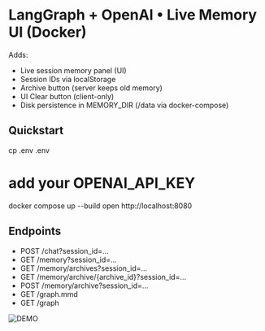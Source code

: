 # LangGraph + OpenAI • Live Memory UI (Docker)

Adds:
- Live session memory panel (UI)
- Session IDs via localStorage
- Archive button (server keeps old memory)
- UI Clear button (client-only)
- Disk persistence in MEMORY_DIR (/data via docker-compose)

## Quickstart
cp .env .env
# add your OPENAI_API_KEY
docker compose up --build
open http://localhost:8080

## Endpoints
- POST /chat?session_id=...
- GET  /memory?session_id=...
- GET  /memory/archives?session_id=...
- GET  /memory/archive/{archive_id}?session_id=...
- POST /memory/archive?session_id=...
- GET  /graph.mmd
- GET  /graph

![DEMO](demo.gif)